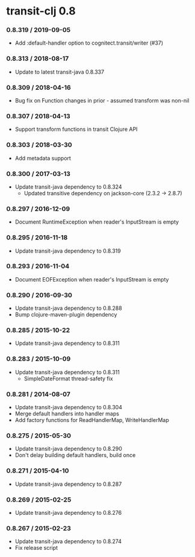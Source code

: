# transit-clj 0.8

### 0.8.319 / 2019-09-05

* Add :default-handler option to cognitect.transit/writer (#37)

### 0.8.313 / 2018-08-17

* Update to latest transit-java 0.8.337

### 0.8.309 / 2018-04-16

* Bug fix on Function changes in prior - assumed transform was non-nil

### 0.8.307 / 2018-04-13

* Support transform functions in transit Clojure API

### 0.8.303 / 2018-03-30

* Add metadata support

### 0.8.300 / 2017-03-13

* Update transit-java dependency to 0.8.324
  * Updated transitive dependency on jackson-core (2.3.2 -> 2.8.7)

### 0.8.297 / 2016-12-09

* Document RuntimeException when reader's InputStream is empty

### 0.8.295 / 2016-11-18

* Update transit-java dependency to 0.8.319

### 0.8.293 / 2016-11-04

* Document EOFException when reader's InputStream is empty

### 0.8.290 / 2016-09-30

* Update transit-java dependency to 0.8.288
* Bump clojure-maven-plugin dependency

### 0.8.285 / 2015-10-22

* Update transit-java dependency to 0.8.311

### 0.8.283 / 2015-10-09

* Update transit-java dependency to 0.8.311
  * SimpleDateFormat thread-safety fix

### 0.8.281 / 2014-08-07

* Update transit-java dependency to 0.8.304
* Merge default handlers into handler maps
* Add factory functions for ReadHandlerMap, WriteHandlerMap

### 0.8.275 / 2015-05-30

* Update transit-java dependency to 0.8.290
* Don't delay building default handlers, build once

### 0.8.271 / 2015-04-10

* Update transit-java dependency to 0.8.287

### 0.8.269 / 2015-02-25

* Update transit-java dependency to 0.8.276

### 0.8.267 / 2015-02-23

* Update transit-java dependency to 0.8.274
* Fix release script

